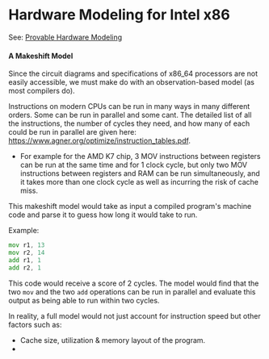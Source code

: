 # Hardware Modeling for Intel x86

See: [Provable Hardware Modeling ](../../provable-hardware-modeling.md)

#### A Makeshift Model
Since the circuit diagrams and specifications of x86_64 processors are not easily accessible, we must make do with an observation-based model (as most compilers do).

Instructions on modern CPUs can be run in many ways in many different orders. Some can be run in parallel and some cant. The detailed list of all the instructions, the number of cycles they need, and how many of each could be run in parallel are given here: https://www.agner.org/optimize/instruction_tables.pdf.
 - For example for the AMD K7 chip, 3 MOV instructions between registers can be run at the same time and for 1 clock cycle, but only two MOV instructions between registers and RAM can be run simultaneously, and it takes more than one clock cycle as well as incurring the risk of cache miss.

This makeshift model would take as input a compiled program's machine code and parse it to guess how long it would take to run.

Example:
```asm
mov r1, 13
mov r2, 14
add r1, 1
add r2, 1
```
This code would receive a score of 2 cycles. The model would find that the two `mov` and the two `add` operations can be run in parallel and evaluate this output as being able to run within two cycles.

In reality, a full model would not just account for instruction speed but other factors such as:
 - Cache size, utilization & memory layout of the program.
 - 